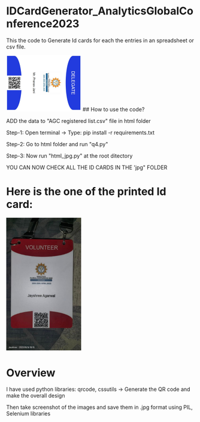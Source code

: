 # IDCardGenerator_AnalyticsGlobalConference2023
This the code to Generate Id cards for each the entries in an spreadsheet or csv file.

<img src="jpg/D177.jpg" width=200>
## How to use the code?

ADD the data to "AGC registered list.csv" file in html folder 

Step-1: Open terminal -> Type: pip install -r requirements.txt

Step-2: Go to html folder and run "q4.py"

Step-3: Now run "html_jpg.py" at the root ditectory

YOU CAN NOW CHECK ALL THE ID CARDS IN THE 'jpg" FOLDER

# Here is the one of the printed Id card:
<img src="jpg/image_6487327.JPG" width=200>

# Overview
I have used python libraries: qrcode, cssutils -> Generate the QR code and make the overall design

Then take screenshot of the images and save them in .jpg format using PIL, Selenium libraries
#
